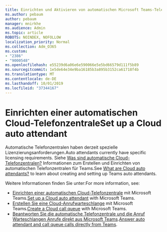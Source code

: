 ```yaml
---
title: Einrichten und Aktivieren von automatischen Microsoft Teams-Telefonzentralen
ms.author: pebaum
author: pebaum
manager: mnirkhe
ms.audience: Admin
ms.topic: article
ROBOTS: NOINDEX, NOFOLLOW
localization_priority: Normal
ms.collection: Adm_O365
ms.custom:
- "2386"
- "9000548"
ms.openlocfilehash: e55239d6a06e6e590066e5e5bd66579d111f5b89
ms.sourcegitcommit: 1e5de64e34e9ba16185b3a895b3152ca61718f4b
ms.translationtype: MT
ms.contentlocale: de-DE
ms.lasthandoff: 10/01/2019
ms.locfileid: "37344167"
---
```

# <a name="set-up-a-cloud-auto-attendant"></a><span data-ttu-id="fca45-102">Einrichten einer automatischen Cloud-Telefonzentrale</span><span class="sxs-lookup"><span data-stu-id="fca45-102">Set up a Cloud auto attendant</span></span>

<span data-ttu-id="fca45-103">Automatische Telefonzentralen haben derzeit spezielle Lizenzierungsanforderungen.</span><span class="sxs-lookup"><span data-stu-id="fca45-103">Auto attendants currently have specific licensing requirements.</span></span> <span data-ttu-id="fca45-104">Siehe [Was sind automatische Cloud-Telefonzentralen?](https://docs.microsoft.com/microsoftteams/what-are-phone-system-auto-attendants) Informationen zum Erstellen und Einrichten von automatischen Telefonzentralen für Teams.</span><span class="sxs-lookup"><span data-stu-id="fca45-104">See [What are Cloud auto attendants?](https://docs.microsoft.com/microsoftteams/what-are-phone-system-auto-attendants) to learn about creating and setting up Teams auto attendants.</span></span> 

<span data-ttu-id="fca45-105">Weitere Informationen finden Sie unter:</span><span class="sxs-lookup"><span data-stu-id="fca45-105">For more information, see:</span></span>

- <span data-ttu-id="fca45-106">[Einrichten einer automatischen Cloud-Telefonzentrale](https://docs.microsoft.com/microsoftteams/create-a-phone-system-auto-attendant) mit Microsoft Teams.</span><span class="sxs-lookup"><span data-stu-id="fca45-106">[Set up a Cloud auto attendant](https://docs.microsoft.com/microsoftteams/create-a-phone-system-auto-attendant) with Microsoft Teams.</span></span> 
- <span data-ttu-id="fca45-107">[Erstellen Sie eine Cloud-Anrufwarteschlange](https://docs.microsoft.com/microsoftteams/create-a-phone-system-call-queue) mit Microsoft Teams.</span><span class="sxs-lookup"><span data-stu-id="fca45-107">[Create a Cloud call queue](https://docs.microsoft.com/microsoftteams/create-a-phone-system-call-queue) with Microsoft Teams.</span></span> 
- <span data-ttu-id="fca45-108">[Beantworten Sie die automatische Telefonzentrale und die Anruf Warteschlangen Anrufe direkt aus Microsoft Teams](https://docs.microsoft.com/microsoftteams/answer-auto-attendant-and-call-queue-calls).</span><span class="sxs-lookup"><span data-stu-id="fca45-108">[Answer auto attendant and call queue calls directly from Teams](https://docs.microsoft.com/microsoftteams/answer-auto-attendant-and-call-queue-calls).</span></span> 